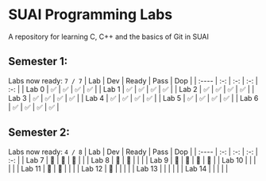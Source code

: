 # SUAI Programming Labs

A repository for learning C, C++ and the basics of Git in SUAI

## Semester 1:
Labs now ready: `7 / 7`
| Lab   | Dev | Ready | Pass | Dop |
| :---- | :-: | :-: | :-: | :-: |
| Lab 0 | ✅ | ✅ | ✅ | ✅ |
| Lab 1 | ✅ | ✅ | ✅ | ✅ |
| Lab 2 | ✅ | ✅ | ✅ | ✅ |
| Lab 3 | ✅ | ✅ | ✅ | ✅ |
| Lab 4 | ✅ | ✅ | ✅ | ✅ |
| Lab 5 | ✅ | ✅ | ✅ | ✅ |
| Lab 6 | ✅ | ✅ | ✅ | ✅ |

## Semester 2:
Labs now ready: `4 / 8`
| Lab   | Dev | Ready | Pass | Dop |
| :---- | :-: | :-: | :-: | :-: |
| Lab 7 | 🔷 | 🔷 | 🔷 |  |
| Lab 8 | 🔷 | 🔷 |  |  |
| Lab 9 | 🔷 | 🔷 | 🔷 | 🔶 |
| Lab 10 |  |  |  |  |
| Lab 11 | 🔷 | 🔷 |  |  |
| Lab 12 | 🔷 |  |  |  |
| Lab 13 |  |  |  |  |
| Lab 14 |  |  |  |  |
